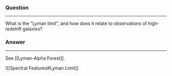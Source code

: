 ### Question
---
What is the "Lyman limit", and how does it relate to observations of high-redshift galaxies?

### Answer
---
See [[Lyman-Alpha Forest]].

![[Spectral Features#Lyman Limit]]

